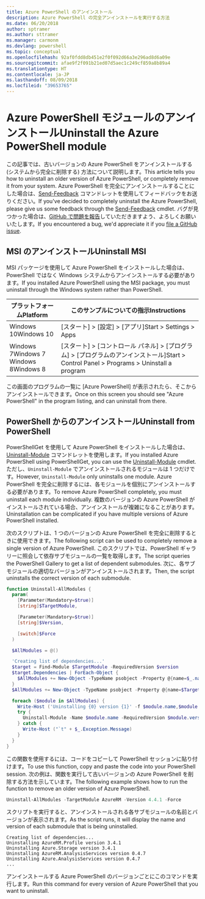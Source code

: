 ```yaml
---
title: Azure PowerShell のアンインストール
description: Azure PowerShell の完全アンインストールを実行する方法
ms.date: 06/20/2018
author: sptramer
ms.author: sttramer
ms.manager: carmonm
ms.devlang: powershell
ms.topic: conceptual
ms.openlocfilehash: 92af0fdd8db451e2f0f092d66a3e296ad8d6a09e
ms.sourcegitcommit: afae9f2f091b21ed07d5aec1c249cf859a8b89a4
ms.translationtype: HT
ms.contentlocale: ja-JP
ms.lasthandoff: 08/09/2018
ms.locfileid: "39653765"
---
```

# <a name="uninstall-the-azure-powershell-module"></a><span data-ttu-id="e744f-103">Azure PowerShell モジュールのアンインストール</span><span class="sxs-lookup"><span data-stu-id="e744f-103">Uninstall the Azure PowerShell module</span></span>

<span data-ttu-id="e744f-104">この記事では、古いバージョンの Azure PowerShell をアンインストールする (システムから完全に削除する) 方法について説明します。</span><span class="sxs-lookup"><span data-stu-id="e744f-104">This article tells you how to uninstall an older version of Azure PowerShell, or completely remove it from your system.</span></span> <span data-ttu-id="e744f-105">Azure PowerShell を完全にアンインストールすることにした場合は、[Send-Feedback](/powershell/module/azurerm.profile/send-feedback) コマンドレットを使用してフィードバックをお送りください。</span><span class="sxs-lookup"><span data-stu-id="e744f-105">If you've decided to completely uninstall the Azure PowerShell, please give us some feedback through the [Send-Feedback](/powershell/module/azurerm.profile/send-feedback) cmdlet.</span></span>
<span data-ttu-id="e744f-106">バグが見つかった場合は、[GitHub で問題を報告](https://github.com/azure/azure-powershell/issues)していただきますよう、よろしくお願いいたします。</span><span class="sxs-lookup"><span data-stu-id="e744f-106">If you encountered a bug, we'd appreciate it if you [file a GitHub issue](https://github.com/azure/azure-powershell/issues).</span></span>

## <a name="uninstall-msi"></a><span data-ttu-id="e744f-107">MSI のアンインストール</span><span class="sxs-lookup"><span data-stu-id="e744f-107">Uninstall MSI</span></span>

<span data-ttu-id="e744f-108">MSI パッケージを使用して Azure PowerShell をインストールした場合は、PowerShell ではなく Windows システムからアンインストールする必要があります。</span><span class="sxs-lookup"><span data-stu-id="e744f-108">If you installed Azure PowerShell using the MSI package, you must uninstall through the Windows system rather than PowerShell.</span></span>

| <span data-ttu-id="e744f-109">プラットフォーム</span><span class="sxs-lookup"><span data-stu-id="e744f-109">Platform</span></span> | <span data-ttu-id="e744f-110">このサンプルについての指示</span><span class="sxs-lookup"><span data-stu-id="e744f-110">Instructions</span></span> |
|----------|--------------|
| <span data-ttu-id="e744f-111">Windows 10</span><span class="sxs-lookup"><span data-stu-id="e744f-111">Windows 10</span></span> | <span data-ttu-id="e744f-112">[スタート] > [設定] > [アプリ]</span><span class="sxs-lookup"><span data-stu-id="e744f-112">Start > Settings > Apps</span></span> |
| <span data-ttu-id="e744f-113">Windows 7</span><span class="sxs-lookup"><span data-stu-id="e744f-113">Windows 7</span></span> </br><span data-ttu-id="e744f-114">Windows 8</span><span class="sxs-lookup"><span data-stu-id="e744f-114">Windows 8</span></span> | <span data-ttu-id="e744f-115">[スタート] > [コントロール パネル] > [プログラム] > [プログラムのアンインストール]</span><span class="sxs-lookup"><span data-stu-id="e744f-115">Start > Control Panel > Programs > Uninstall a program</span></span> |

<span data-ttu-id="e744f-116">この画面のプログラムの一覧に [Azure PowerShell] が表示されたら、そこからアンインストールできます。</span><span class="sxs-lookup"><span data-stu-id="e744f-116">Once on this screen you should see "Azure PowerShell" in the program listing, and can uninstall from there.</span></span>

## <a name="uninstall-from-powershell"></a><span data-ttu-id="e744f-117">PowerShell からのアンインストール</span><span class="sxs-lookup"><span data-stu-id="e744f-117">Uninstall from PowerShell</span></span>

<span data-ttu-id="e744f-118">PowerShellGet を使用して Azure PowerShell をインストールした場合は、[Uninstall-Module](/powershell/module/powershellget/uninstall-module) コマンドレットを使用します。</span><span class="sxs-lookup"><span data-stu-id="e744f-118">If you installed Azure PowerShell using PowerShellGet, you can use the [Uninstall-Module](/powershell/module/powershellget/uninstall-module) cmdlet.</span></span> <span data-ttu-id="e744f-119">ただし、`Uninstall-Module` でアンインストールされるモジュールは 1 つだけです。</span><span class="sxs-lookup"><span data-stu-id="e744f-119">However, `Uninstall-Module` only uninstalls one module.</span></span> <span data-ttu-id="e744f-120">Azure PowerShell を完全に削除するには、各モジュールを個別にアンインストールする必要があります。</span><span class="sxs-lookup"><span data-stu-id="e744f-120">To remove Azure PowerShell completely, you must uninstall each module individually.</span></span> <span data-ttu-id="e744f-121">複数のバージョンの Azure PowerShell がインストールされている場合、アンインストールが複雑になることがあります。</span><span class="sxs-lookup"><span data-stu-id="e744f-121">Uninstallation can be complicated if you have multiple versions of Azure PowerShell installed.</span></span>

<span data-ttu-id="e744f-122">次のスクリプトは、1 つのバージョンの Azure PowerShell を完全に削除するときに使用できます。</span><span class="sxs-lookup"><span data-stu-id="e744f-122">The following script can be used to completely remove a single version of Azure PowerShell.</span></span> <span data-ttu-id="e744f-123">このスクリプトでは、PowerShell ギャラリーに照会して依存サブモジュールの一覧を取得します。</span><span class="sxs-lookup"><span data-stu-id="e744f-123">The script queries the PowerShell Gallery to get a list of dependent submodules.</span></span> <span data-ttu-id="e744f-124">次に、各サブモジュールの適切なバージョンがアンインストールされます。</span><span class="sxs-lookup"><span data-stu-id="e744f-124">Then, the script uninstalls the correct version of each submodule.</span></span>

```powershell
function Uninstall-AllModules {
  param(
    [Parameter(Mandatory=$true)]
    [string]$TargetModule,

    [Parameter(Mandatory=$true)]
    [string]$Version,

    [switch]$Force
  )

  $AllModules = @()

  'Creating list of dependencies...'
  $target = Find-Module $TargetModule -RequiredVersion $version
  $target.Dependencies | ForEach-Object {
    $AllModules += New-Object -TypeName psobject -Property @{name=$_.name; version=$_.requiredversion}
  }
  $AllModules += New-Object -TypeName psobject -Property @{name=$TargetModule; version=$Version}

  foreach ($module in $AllModules) {
    Write-Host ('Uninstalling {0} version {1}' -f $module.name,$module.version)
    try {
      Uninstall-Module -Name $module.name -RequiredVersion $module.version -Force:$Force -ErrorAction Stop
    } catch {
      Write-Host ("`t" + $_.Exception.Message)
    }
  }
}
```

<span data-ttu-id="e744f-125">この関数を使用するには、コードをコピーして PowerShell セッションに貼り付けます。</span><span class="sxs-lookup"><span data-stu-id="e744f-125">To use this function, copy and paste the code into your PowerShell session.</span></span> <span data-ttu-id="e744f-126">次の例は、関数を実行して古いバージョンの Azure PowerShell を削除する方法を示しています。</span><span class="sxs-lookup"><span data-stu-id="e744f-126">The following example shows how to run the function to remove an older version of Azure PowerShell.</span></span>

```powershell
Uninstall-AllModules -TargetModule AzureRM -Version 4.4.1 -Force
```

<span data-ttu-id="e744f-127">スクリプトを実行すると、アンインストールされる各サブモジュールの名前とバージョンが表示されます。</span><span class="sxs-lookup"><span data-stu-id="e744f-127">As the script runs, it will display the name and version of each submodule that is being uninstalled.</span></span>

```output
Creating list of dependencies...
Uninstalling AzureRM.Profile version 3.4.1
Uninstalling Azure.Storage version 3.4.1
Uninstalling AzureRM.AnalysisServices version 0.4.7
Uninstalling Azure.AnalysisServices version 0.4.7
...
```

<span data-ttu-id="e744f-128">アンインストールする Azure PowerShell のバージョンごとにこのコマンドを実行します。</span><span class="sxs-lookup"><span data-stu-id="e744f-128">Run this command for every version of Azure PowerShell that you want to uninstall.</span></span>

